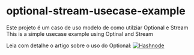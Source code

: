 # optional-stream-usecase-example
Este projeto é um caso de uso modelo de como utilziar Optional e Stream 
This is a simple usecase example using Optinal and Stream


Leia com detalhe o artigo sobre o uso do Optional: 
[![Hashnode](https://img.shields.io/badge/Hashnode-2962FF?style=for-the-badge&logo=hashnode&logoColor=white)](https://blog.sassine.dev/chega-de-nullpointer-comece-a-utilizar-optional-em-sua-codificacao)
